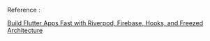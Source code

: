 Reference :

[Build Flutter Apps Fast with Riverpod, Firebase, Hooks, and Freezed Architecture](https://www.youtube.com/watch?v=vrPk6LB9bjo&ab_channel=MarcusNg)